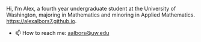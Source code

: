  Hi, I’m Alex, a fourth year undergraduate student at the University of Washington, majoring in Mathematics and minoring in Applied Mathematics. https://alexalbors7.github.io. 
- 📫 How to reach me: aalbors@uw.edu

<!---
alexalbors7/alexalbors7 is a ✨ special ✨ repository because its `README.md` (this file) appears on your GitHub profile.
You can click the Preview link to take a look at your changes.
--->
